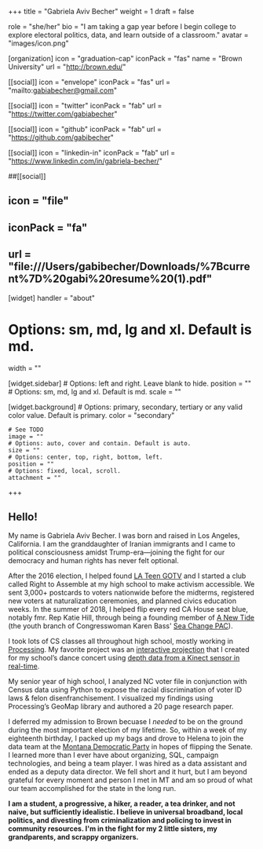 +++
title = "Gabriela Aviv Becher"
weight = 1
draft = false

role = "she/her"
bio = "I am taking a gap year before I begin college to explore electoral politics, data, and learn outside of a classroom."
avatar = "images/icon.png"

[organization]
  icon = "graduation-cap" 
  iconPack = "fas"
  name = "Brown University"
  url = "http://brown.edu/"

[[social]]
  icon = "envelope"
  iconPack = "fas"
  url = "mailto:gabiabecher@gmail.com"

[[social]]
  icon = "twitter"
  iconPack = "fab"
  url = "https://twitter.com/gabiabecher"

[[social]]
  icon = "github"
  iconPack = "fab"
  url = "https://github.com/gabibecher"
  
[[social]]
  icon = "linkedin-in"
  iconPack = "fab"
  url = "https://www.linkedin.com/in/gabriela-becher/"

##[[social]]
 ## icon = "file"
 ## iconPack = "fa"
 ## url = "file:///Users/gabibecher/Downloads/%7Bcurrent%7D%20gabi%20resume%20(1).pdf"

[widget]
  handler = "about"
    
  # Options: sm, md, lg and xl. Default is md.
  width = ""

  [widget.sidebar]
    # Options: left and right. Leave blank to hide.
    position = ""
    # Options: sm, md, lg and xl. Default is md.
    scale = ""
    
  [widget.background]
    # Options: primary, secondary, tertiary or any valid color value. Default is primary.
    color = "secondary"
    
    # See TODO
    image = ""
    # Options: auto, cover and contain. Default is auto.
    size = ""
    # Options: center, top, right, bottom, left.
    position = ""
    # Options: fixed, local, scroll.
    attachment = ""
+++

## Hello!

My name is Gabriela Aviv Becher. I was born and raised in Los Angeles, California. I am the granddaughter of Iranian immigrants and I came to political consciousness amidst Trump-era—joining the fight for our democracy and human rights has never felt optional. 

After the 2016 election, I helped found [LA Teen GOTV](https://www.instagram.com/lateengotv/?hl=en) and I started a club called Right to Assemble at my high school to make activism accessible. We sent 3,000+ postcards to voters nationwide before the midterms, registered new voters at naturalization ceremonies, and planned civics education weeks. In the summer of 2018, I helped flip every red CA House seat blue, notably fmr. Rep Katie Hill, through being a founding member of [A New Tide](https://www.anewtide.org/) (the youth branch of Congresswoman Karen Bass' [Sea Change PAC](https://seachangepac.org/)).

I took lots of CS classes all throughout high school, mostly working in [Processing](https://processing.org/). My favorite project was an [interactive projection](https://youtu.be/nBXnVbHJ61U?t=6) that I created for my school’s dance concert using [depth data from a Kinect sensor in real-time](https://youtu.be/JTVFNBmRcZ8).

My senior year of high school, I analyzed NC voter file in conjunction with Census data using Python to expose the racial discrimination of voter ID laws & felon disenfranchisement. I visualized my findings using Processing’s GeoMap library and authored a 20 page research paper.

I deferred my admission to Brown becuase I *needed* to be on the ground during the most important election of my lifetime. So, within a week of my eighteenth birthday, I packed up my bags and drove to Helena to join the data team at the [Montana Democratic Party](https://montanademocrats.org) in hopes of flipping the Senate. I learned more than I ever have about organizing, SQL, campaign technologies, and being a team player. I was hired as a data assistant and ended as a deputy data director. We fell short and it hurt, but I am beyond grateful for every moment and person I met in MT and am so proud of what our team accomplished for the state in the long run.

**I am a student, a progressive, a hiker, a reader, a tea drinker, and not naive, but sufficiently idealistic. I believe in universal broadband, local politics, and divesting from criminalization and policing to invest in community resources. I'm in the fight for my 2 little sisters, my grandparents, and scrappy organizers.**